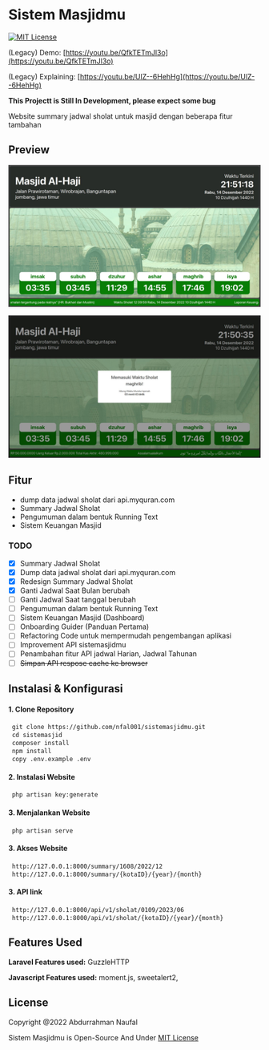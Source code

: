 # Sistem Masjidmu

[![MIT License](https://img.shields.io/badge/License-MIT-green.svg)](https://choosealicense.com/licenses/mit/)

(Legacy) Demo: [https://youtu.be/QfkTETmJl3o](https://youtu.be/QfkTETmJl3o)

(Legacy) Explaining: [https://youtu.be/UlZ--6HehHg](https://youtu.be/UlZ--6HehHg)

**This Projectt is Still In Development, please expect some bug**

Website summary jadwal sholat untuk masjid dengan beberapa fitur tambahan

## Preview

![App Screenshot](https://raw.githubusercontent.com/nfal001/sistemasjidmu/dev/.github/SS__62.jpg)

![App Screenshot1](https://raw.githubusercontent.com/nfal001/sistemasjidmu/dev/.github/SS__60.jpg)

## Fitur

-   dump data jadwal sholat dari api.myquran.com
-   Summary Jadwal Sholat
-   Pengumuman dalam bentuk Running Text
-   Sistem Keuangan Masjid

### TODO

-   [x] Summary Jadwal Sholat
-   [x] Dump data jadwal sholat dari api.myquran.com
-   [x] Redesign Summary Jadwal Sholat
-   [x] Ganti Jadwal Saat Bulan berubah
-   [ ] Ganti Jadwal Saat tanggal berubah
-   [ ] Pengumuman dalam bentuk Running Text
-   [ ] Sistem Keuangan Masjid (Dashboard)
-   [ ] Onboarding Guider (Panduan Pertama)
-   [ ] Refactoring Code untuk mempermudah pengembangan aplikasi
-   [ ] Improvement API sistemasjidmu
-   [ ] Penambahan fitur API jadwal Harian, Jadwal Tahunan
-   [ ] ~~Simpan API respose cache ke browser~~

## Instalasi & Konfigurasi

#### 1. Clone Repository

```
 git clone https://github.com/nfal001/sistemasjidmu.git
 cd sistemasjid
 composer install
 npm install
 copy .env.example .env
```

#### 2. Instalasi Website

```
 php artisan key:generate
```

#### 3. Menjalankan Website

```
 php artisan serve
```

#### 3. Akses Website

```
 http://127.0.0.1:8000/summary/1608/2022/12
 http://127.0.0.1:8000/summary/{kotaID}/{year}/{month}
```

#### 3. API link

```
 http://127.0.0.1:8000/api/v1/sholat/0109/2023/06
 http://127.0.0.1:8000/api/v1/sholat/{kotaID}/{year}/{month}
```

## Features Used

**Laravel Features used:** GuzzleHTTP

**Javascript Features used:** moment.js, sweetalert2,

## License

Copyright @2022 Abdurrahman Naufal

Sistem Masjidmu is Open-Source And Under [MIT License](https://choosealicense.com/licenses/mit/)
